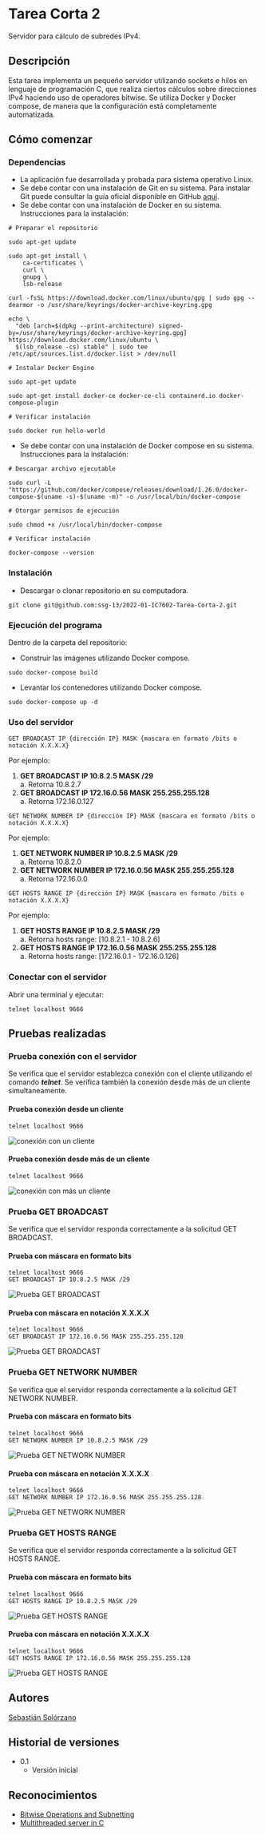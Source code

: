 # Tarea Corta 2

Servidor para cálculo de subredes IPv4.

## Descripción

Esta tarea implementa un pequeño servidor utilizando sockets e hilos en lenguaje de programación C, que realiza ciertos cálculos sobre direcciones IPv4 haciendo uso de operadores bitwise. Se utiliza Docker y Docker compose, de manera que la configuración está completamente automatizada. 

## Cómo comenzar

### Dependencias

* La aplicación fue desarrollada y probada para sistema operativo Linux.
* Se debe contar con una instalación de Git en su sistema. Para instalar Git puede consultar la guía oficial disponible en GitHub [aquí](https://github.com/git-guides/install-git).
* Se debe contar con una instalación de Docker en su sistema. Instrucciones para la instalación:
```
# Preparar el repositorio

sudo apt-get update

sudo apt-get install \
    ca-certificates \
    curl \
    gnupg \
    lsb-release

curl -fsSL https://download.docker.com/linux/ubuntu/gpg | sudo gpg --dearmor -o /usr/share/keyrings/docker-archive-keyring.gpg

echo \
  "deb [arch=$(dpkg --print-architecture) signed-by=/usr/share/keyrings/docker-archive-keyring.gpg] https://download.docker.com/linux/ubuntu \
  $(lsb_release -cs) stable" | sudo tee /etc/apt/sources.list.d/docker.list > /dev/null

# Instalar Docker Engine

sudo apt-get update

sudo apt-get install docker-ce docker-ce-cli containerd.io docker-compose-plugin

# Verificar instalación

sudo docker run hello-world
```
* Se debe contar con una instalación de Docker compose en su sistema. Instrucciones para la instalación:
```
# Descargar archivo ejecutable

sudo curl -L "https://github.com/docker/compose/releases/download/1.26.0/docker-compose-$(uname -s)-$(uname -m)" -o /usr/local/bin/docker-compose

# Otorgar permisos de ejecución

sudo chmod +x /usr/local/bin/docker-compose

# Verificar instalación

docker-compose --version
```

### Instalación

* Descargar o clonar repositorio en su computadora.

```
git clone git@github.com:ssg-13/2022-01-IC7602-Tarea-Corta-2.git 
```

### Ejecución del programa

Dentro de la carpeta del repositorio:

* Construir las imágenes utilizando Docker compose. 
```
sudo docker-compose build 
```

* Levantar los contenedores utilizando Docker compose. 
```
sudo docker-compose up -d  
```
### Uso del servidor

```
GET BROADCAST IP {dirección IP} MASK {mascara en formato /bits o notación X.X.X.X}
```

Por ejemplo:
  1. **GET BROADCAST IP 10.8.2.5 MASK /29**  
    a. Retorna 10.8.2.7
  2. **GET BROADCAST IP 172.16.0.56 MASK 255.255.255.128**  
    a. Retorna 172.16.0.127

```
GET NETWORK NUMBER IP {dirección IP} MASK {mascara en formato /bits o notación X.X.X.X}
```

Por ejemplo:
  1. **GET NETWORK NUMBER IP 10.8.2.5 MASK /29**  
    a. Retorna 10.8.2.0
  2. **GET NETWORK NUMBER IP 172.16.0.56 MASK 255.255.255.128**  
    a. Retorna 172.16.0.0

```
GET HOSTS RANGE IP {dirección IP} MASK {mascara en formato /bits o notación X.X.X.X}
```

Por ejemplo:
  1. **GET HOSTS RANGE IP 10.8.2.5 MASK /29**  
    a. Retorna hosts range: [10.8.2.1 - 10.8.2.6]
  2. **GET HOSTS RANGE IP 172.16.0.56 MASK 255.255.255.128**  
    a. Retorna hosts range: [172.16.0.1 - 172.16.0.126]

### Conectar con el servidor

Abrir una terminal y ejecutar:

```
telnet localhost 9666
```

## Pruebas realizadas

### Prueba conexión con el servidor

Se verifica que el servidor establezca conexión con el cliente utilizando el comando ***telnet***. Se verifica también la conexión desde más de un cliente simultaneamente.

#### Prueba conexión desde un cliente

```
telnet localhost 9666
```

![conexión con un cliente](/server/img/conexion1.png "conexión con un cliente")

#### Prueba conexión desde más de un cliente

```
telnet localhost 9666
```

![conexión con más un cliente](/server/img/conexion2.png "conexión con más un cliente")

### Prueba GET BROADCAST

Se verifica que el servidor responda correctamente a la solicitud GET BROADCAST.

#### Prueba con máscara en formato bits

```
telnet localhost 9666
GET BROADCAST IP 10.8.2.5 MASK /29
```

![Prueba GET BROADCAST](/server/img/broadcast1.png "Prueba GET BROADCAST")

#### Prueba con máscara en notación X.X.X.X

```
telnet localhost 9666
GET BROADCAST IP 172.16.0.56 MASK 255.255.255.128
```

![Prueba GET BROADCAST](/server/img/broadcast2.png "Prueba GET BROADCAST")

### Prueba GET NETWORK NUMBER

Se verifica que el servidor responda correctamente a la solicitud GET NETWORK NUMBER.

#### Prueba con máscara en formato bits

```
telnet localhost 9666
GET NETWORK NUMBER IP 10.8.2.5 MASK /29
```

![Prueba GET NETWORK NUMBER](/server/img/network1.png "Prueba GET NETWORK NUMBER")

#### Prueba con máscara en notación X.X.X.X

```
telnet localhost 9666
GET NETWORK NUMBER IP 172.16.0.56 MASK 255.255.255.128
```

![Prueba GET NETWORK NUMBER](/server/img/network2.png "Prueba GET NETWORK NUMBER")

### Prueba GET HOSTS RANGE

Se verifica que el servidor responda correctamente a la solicitud GET HOSTS RANGE.

#### Prueba con máscara en formato bits

```
telnet localhost 9666
GET HOSTS RANGE IP 10.8.2.5 MASK /29
```

![Prueba GET HOSTS RANGE](/server/img/hosts1.png "Prueba GET HOSTS RANGE")

#### Prueba con máscara en notación X.X.X.X

```
telnet localhost 9666
GET HOSTS RANGE IP 172.16.0.56 MASK 255.255.255.128
```

![Prueba GET HOSTS RANGE](/server/img/hosts2.png "Prueba GET HOSTS RANGE")

## Autores
 
[Sebastián Solórzano](https://github.com/ssg-13)  

## Historial de versiones

* 0.1
    * Versión inicial

## Reconocimientos

* [Bitwise Operations and Subnetting](https://neverthenetwork.com/notes/bitwise_subnetting)
* [Multithreaded server in C](https://github.com/Gurpremm/Multithreaded-Echo-Client-Server-in-C/blob/master/server-socket.c)
